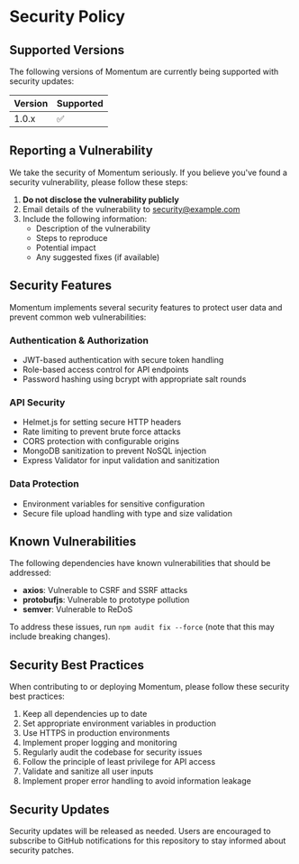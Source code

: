 # Security Policy

## Supported Versions

The following versions of Momentum are currently being supported with security updates:

| Version | Supported          |
| ------- | ------------------ |
| 1.0.x   | :white_check_mark: |

## Reporting a Vulnerability

We take the security of Momentum seriously. If you believe you've found a security vulnerability, please follow these steps:

1. **Do not disclose the vulnerability publicly**
2. Email details of the vulnerability to [security@example.com](mailto:security@example.com)
3. Include the following information:
   - Description of the vulnerability
   - Steps to reproduce
   - Potential impact
   - Any suggested fixes (if available)

## Security Features

Momentum implements several security features to protect user data and prevent common web vulnerabilities:

### Authentication & Authorization
- JWT-based authentication with secure token handling
- Role-based access control for API endpoints
- Password hashing using bcrypt with appropriate salt rounds

### API Security
- Helmet.js for setting secure HTTP headers
- Rate limiting to prevent brute force attacks
- CORS protection with configurable origins
- MongoDB sanitization to prevent NoSQL injection
- Express Validator for input validation and sanitization

### Data Protection
- Environment variables for sensitive configuration
- Secure file upload handling with type and size validation

## Known Vulnerabilities

The following dependencies have known vulnerabilities that should be addressed:

- **axios**: Vulnerable to CSRF and SSRF attacks
- **protobufjs**: Vulnerable to prototype pollution
- **semver**: Vulnerable to ReDoS

To address these issues, run `npm audit fix --force` (note that this may include breaking changes).

## Security Best Practices

When contributing to or deploying Momentum, please follow these security best practices:

1. Keep all dependencies up to date
2. Set appropriate environment variables in production
3. Use HTTPS in production environments
4. Implement proper logging and monitoring
5. Regularly audit the codebase for security issues
6. Follow the principle of least privilege for API access
7. Validate and sanitize all user inputs
8. Implement proper error handling to avoid information leakage

## Security Updates

Security updates will be released as needed. Users are encouraged to subscribe to GitHub notifications for this repository to stay informed about security patches.